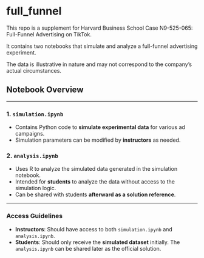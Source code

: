 # full_funnel
This repo is a supplement for Harvard Business School Case N9-525-065: Full-Funnel Advertising on TikTok. 

It contains two notebooks that simulate and analyze a full-funnel advertising experiment. 

The data is illustrative in nature and may not correspond to the company’s actual circumstances.

## Notebook Overview

---

### 1. `simulation.ipynb`
- Contains Python code to **simulate experimental data** for various ad campaigns.
- Simulation parameters can be modified by **instructors** as needed.

### 2. `analysis.ipynb`
- Uses R to analyze the simulated data generated in the simulation notebook.
- Intended for **students** to analyze the data without access to the simulation logic.
- Can be shared with students **afterward as a solution reference**.

---

### Access Guidelines
- **Instructors**: Should have access to both `simulation.ipynb` and `analysis.ipynb`.
- **Students**: Should only receive the **simulated dataset** initially. The `analysis.ipynb` can be shared later as the official solution.
